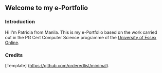 ## Welcome to my e-Portfolio

### Introduction

Hi I'm Patricia from Manila. 
This is my e-Portfolio based on the work carried out in the PG Cert Computer Science programme of the [University of Essex Online](https://online.essex.ac.uk/https://online.essex.ac.uk/).

### Credits

[Template] (https://github.com/orderedlist/minimal).
